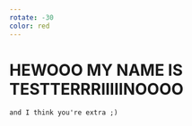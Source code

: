 ```yaml
---
rotate: -30
color: red
---
```


# HEWOOO MY NAME IS TESTTERRRIIIIINOOOO

```
and I think you're extra ;)
```
